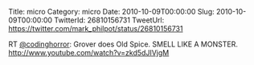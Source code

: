 Title: micro
Category: micro
Date: 2010-10-09T00:00:00
Slug: 2010-10-09T00:00:00
TwitterId: 26810156731
TweetUrl: https://twitter.com/mark_philpot/status/26810156731

RT [@codinghorror](https://twitter.com/codinghorror): Grover does Old Spice. SMELL LIKE A MONSTER. http://www.youtube.com/watch?v=zkd5dJIVjgM